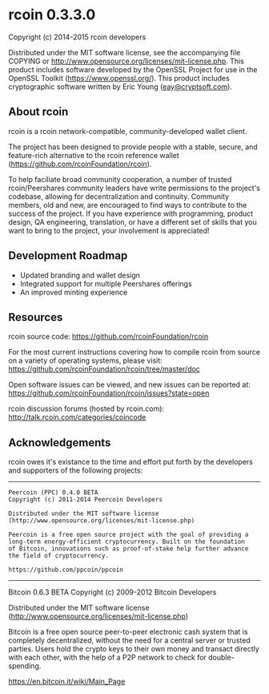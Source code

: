 rcoin 0.3.3.0
===============

Copyright (c) 2014-2015 rcoin developers

Distributed under the MIT software license, see the accompanying
file COPYING or http://www.opensource.org/licenses/mit-license.php.
This product includes software developed by the OpenSSL Project for use in
the OpenSSL Toolkit (https://www.openssl.org/).  This product includes
cryptographic software written by Eric Young (eay@cryptsoft.com).


About rcoin
-------------
rcoin is a rcoin network-compatible, community-developed wallet client.

The project has been designed to provide people with a
stable, secure, and feature-rich alternative to the rcoin reference
wallet (https://github.com/rcoinFoundation/rcoin).

To help faciliate broad community cooperation, a number of trusted
rcoin/Peershares community leaders have write permissions to the project's
codebase, allowing for decentralization and continuity. Community members,
old and new, are encouraged to find ways to contribute to the success of
the project. If you have experience with programming, product design,
QA engineering, translation, or have a different set of skills that you want to
bring to the project, your involvement is appreciated!


Development Roadmap
-------------------
* Updated branding and wallet design
* Integrated support for multiple Peershares offerings
* An improved minting experience


Resources
---------
rcoin source code: https://github.com/rcoinFoundation/rcoin

For the most current instructions covering how to compile rcoin from
source on a variety of operating systems, please visit:
https://github.com/rcoinFoundation/rcoin/tree/master/doc

Open software issues can be viewed, and new issues can be reported at:
https://github.com/rcoinFoundation/rcoin/issues?state=open

rcoin discussion forums (hosted by rcoin.com):
http://talk.rcoin.com/categories/coincode



Acknowledgements
----------------
rcoin owes it's existance to the time and effort put forth by
the developers and supporters of the following projects:

***

    Peercoin (PPC) 0.4.0 BETA
    Copyright (c) 2011-2014 Peercoin Developers

    Distributed under the MIT software license
    (http://www.opensource.org/licenses/mit-license.php)

    Peercoin is a free open source project with the goal of providing a
    long-term energy-efficient cryptocurrency. Built on the foundation
    of Bitcoin, innovations such as proof-of-stake help further advance
    the field of cryptocurrency.

    https://github.com/ppcoin/ppcoin

***

   Bitcoin 0.6.3 BETA
   Copyright (c) 2009-2012 Bitcoin Developers

   Distributed under the MIT software license
   (http://www.opensource.org/licenses/mit-license.php)

   Bitcoin is a free open source peer-to-peer electronic cash system that is
   completely decentralized, without the need for a central server or trusted
   parties.  Users hold the crypto keys to their own money and transact directly
   with each other, with the help of a P2P network to check for double-spending.

   https://en.bitcoin.it/wiki/Main_Page
